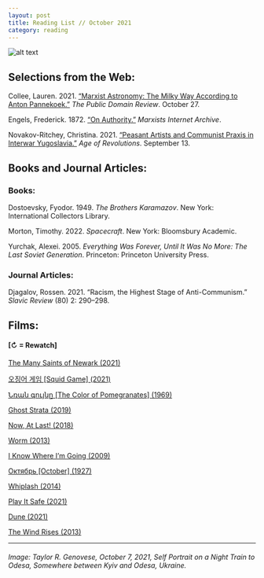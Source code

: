 ```yaml
---
layout: post
title: Reading List // October 2021
category: reading
---
```


![alt text](https://trgenovese.github.io/blog/images/oct21reading.jpg)

## Selections from the Web:
Collee, Lauren. 2021. [“Marxist Astronomy: The Milky Way According to Anton Pannekoek.”](https://publicdomainreview.org/essay/marxist-astronomy-the-milky-way-according-to-anton-pannekoek) *The Public Domain Review*. October 27.

Engels, Frederick. 1872. [“On Authority.”](https://www.marxists.org/archive/marx/works/1872/10/authority.htm) *Marxists Internet Archive*.

Novakov-Ritchey, Christina. 2021. [“Peasant Artists and Communist Praxis in Interwar Yugoslavia.”](https://ageofrevolutions.com/2021/09/13/peasant-artists-and-communist-praxis-in-interwar-yugoslavia/) *Age of Revolutions*. September 13.

## Books and Journal Articles:

### Books:
Dostoevsky, Fyodor. 1949. *The Brothers Karamazov*. New York: International Collectors Library.

Morton, Timothy. 2022. *Spacecraft*. New York: Bloomsbury Academic.

Yurchak, Alexei. 2005. *Everything Was Forever, Until It Was No More: The Last Soviet Generation*. Princeton: Princeton University Press.

### Journal Articles:
Djagalov, Rossen. 2021. “Racism, the Highest Stage of Anti-Communism.” *Slavic Review* (80) 2: 290–298.

## Films:
#### [↻ = Rewatch]

[The Many Saints of Newark (2021)](https://letterboxd.com/trgenovese/film/the-many-saints-of-newark/)

[오징어 게임 [Squid Game] (2021)](https://letterboxd.com/trgenovese/film/squid-game/)

[Նռան գույնը [The Color of Pomegranates] (1969)](https://letterboxd.com/trgenovese/film/the-color-of-pomegranates/)

[Ghost Strata (2019)](https://letterboxd.com/trgenovese/film/ghost-strata/)

[Now, At Last! (2018)](https://letterboxd.com/trgenovese/film/now-at-last/)

[Worm (2013)](https://letterboxd.com/trgenovese/film/worm/)

[I Know Where I’m Going (2009)](https://letterboxd.com/trgenovese/film/i-know-where-im-going-2009/)

[Октябрь [October] (1927)](https://letterboxd.com/trgenovese/film/october-ten-days-that-shook-the-world/)

[Whiplash (2014)](https://letterboxd.com/trgenovese/film/whiplash-2014/)

[Play It Safe (2021)](https://letterboxd.com/trgenovese/film/play-it-safe-2021/)

[Dune (2021)](https://letterboxd.com/trgenovese/film/dune-2021/)

[The Wind Rises (2013)](https://letterboxd.com/trgenovese/film/the-wind-rises/)

___
###### Image: Taylor R. Genovese, October 7, 2021, Self Portrait on a Night Train to Odesa, Somewhere between Kyiv and Odesa, Ukraine.
